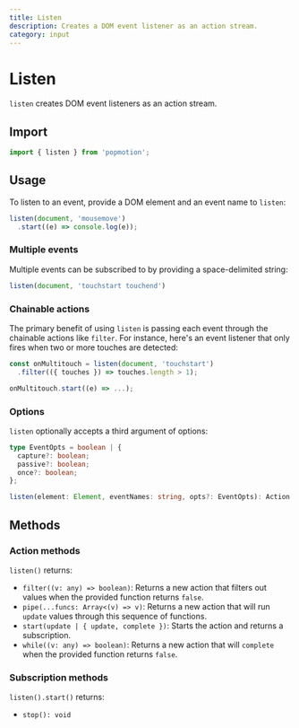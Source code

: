 ```yaml
---
title: Listen
description: Creates a DOM event listener as an action stream.
category: input
---
```


# Listen

`listen` creates DOM event listeners as an action stream.

## Import

```javascript
import { listen } from 'popmotion';
```

## Usage

To listen to an event, provide a DOM element and an event name to `listen`:

```javascript
listen(document, 'mousemove')
  .start((e) => console.log(e));
```

### Multiple events

Multiple events can be subscribed to by providing a space-delimited string:

```javascript
listen(document, 'touchstart touchend')
```

### Chainable actions

The primary benefit of using `listen` is passing each event through the chainable actions like `filter`. For instance, here's an event listener that only fires when two or more touches are detected:

```javascript
const onMultitouch = listen(document, 'touchstart')
  .filter(({ touches }) => touches.length > 1);

onMultitouch.start((e) => ...);
```

### Options

`listen` optionally accepts a third argument of options:

```typescript
type EventOpts = boolean | {
  capture?: boolean;
  passive?: boolean;
  once?: boolean;
};

listen(element: Element, eventNames: string, opts?: EventOpts): Action
```

## Methods

### Action methods

`listen()` returns:

- `filter((v: any) => boolean)`: Returns a new action that filters out values when the provided function returns `false`.
- `pipe(...funcs: Array<(v) => v)`: Returns a new action that will run `update` values through this sequence of functions.
- `start(update | { update, complete })`: Starts the action and returns a subscription.
- `while((v: any) => boolean)`: Returns a new action that will `complete` when the provided function returns `false`.

### Subscription methods

`listen().start()` returns:

- `stop(): void`
